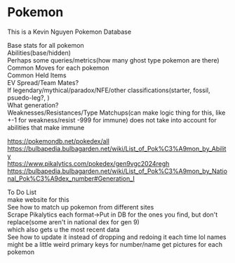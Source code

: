 # Pokemon

This is a Kevin Nguyen Pokemon Database

Base stats for all pokemon  
Abilities(base/hidden)  
Perhaps some queries/metrics(how many ghost type pokemon are there)  
Common Moves for each pokemon  
Common Held Items  
EV Spread/Team Mates?  
If legendary/mythical/paradox/NFE/other classifications(starter, fossil, psuedo-leg?, )  
What generation?  
Weaknesses/Resistances/Type Matchups(can make logic thing for this, like +-1 for weakness/resist -999 for immune)
    does not take into account for abilities that make immune  


https://pokemondb.net/pokedex/all  
https://bulbapedia.bulbagarden.net/wiki/List_of_Pok%C3%A9mon_by_Ability  
https://www.pikalytics.com/pokedex/gen9vgc2024regh  
https://bulbapedia.bulbagarden.net/wiki/List_of_Pok%C3%A9mon_by_National_Pok%C3%A9dex_number#Generation_I  


To Do List  
make website for this  
See how to match up pokemon from different sites  
Scrape Pikalytics each format->Put in DB for the ones you find, but don't replace(some aren't in national dex for gen 9)   
    which also gets u the most recent data  
See how to update it instead of dropping and redoing it each time lol
names might be a little weird
primary keys for number/name
get pictures for each pokemon








